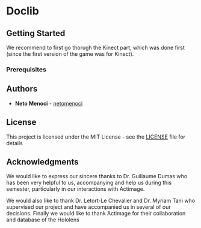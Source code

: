 # Doclib


## Getting Started



We recommend to first go thorugh the Kinect part, which was done first (since the first version of the game was for Kinect).





### Prerequisites




## Authors

* **Neto Menoci** - [netomenoci](https://github.com/netomenoci)


## License

This project is licensed under the MIT License - see the [LICENSE](LICENSE.md) file for details

## Acknowledgments

We would like to express our sincere thanks to Dr. Guillaume Dumas who has been very helpful to us, accompanying and help us during this semester, particularly in our interactions with Actimage.

We would also like to thank Dr. Letort-Le Chevalier and Dr. Myriam Tani who supervised our project and have accompanied us in several of our decisions.  Finally we would like to thank Actimage for their collaboration and database of the Hololens



